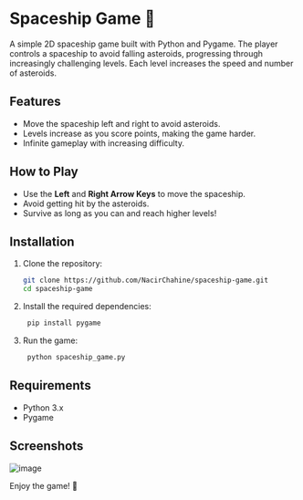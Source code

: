# Spaceship Game 🚀

A simple 2D spaceship game built with Python and Pygame. The player controls a spaceship to avoid falling asteroids, progressing through increasingly challenging levels. Each level increases the speed and number of asteroids.

## Features
- Move the spaceship left and right to avoid asteroids.
- Levels increase as you score points, making the game harder.
- Infinite gameplay with increasing difficulty.

## How to Play
- Use the **Left** and **Right Arrow Keys** to move the spaceship.
- Avoid getting hit by the asteroids.
- Survive as long as you can and reach higher levels!

## Installation

1. Clone the repository:
   ```bash
   git clone https://github.com/NacirChahine/spaceship-game.git
   cd spaceship-game
   ```
2. Install the required dependencies:
   ```bash
    pip install pygame
   ```
3. Run the game:
   ```bash
    python spaceship_game.py
   ```
## Requirements
- Python 3.x
- Pygame

## Screenshots
![image](https://github.com/user-attachments/assets/ab68a19c-9cff-481c-9255-8c1c756e9c07)

Enjoy the game! 🚀
